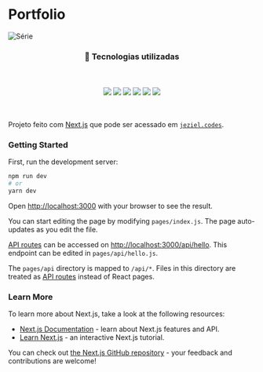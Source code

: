 # Portfolio

![Série](https://img.shields.io/badge/Jeziel%20Almeida-Portfolio-blue)

<h3 align="center">
🚀 Tecnologias utilizadas
<p>&nbsp;</p>
<img src="https://img.shields.io/badge/nodejs-%236DB33F.svg?style=for-the-badge&logo=node.js&logoColor=white"/>
<img src="https://img.shields.io/badge/javascript-%23323330.svg?style=for-the-badge&logo=javascript&logoColor=%23F7DF1E">
<img src="https://img.shields.io/badge/next.js-black.svg?style=for-the-badge&logo=next.js&logoColor=white">
<img src="https://img.shields.io/badge/tailwindcss-blue.svg?style=for-the-badge&logo=tailwindcss&logoColor=white">
<img src="https://img.shields.io/badge/vercel-white.svg?style=for-the-badge&logo=vercel&logoColor=black"/>
<img src="https://img.shields.io/badge/git-%23F05033.svg?style=for-the-badge&logo=git&logoColor=white"/>
</h3>

<p>&nbsp;</p>

Projeto feito com [Next.js](https://nextjs.org/) que pode ser acessado em [`jeziel.codes`](https://jeziel.codes).

### Getting Started

First, run the development server:

```bash
npm run dev
# or
yarn dev
```

Open [http://localhost:3000](http://localhost:3000) with your browser to see the result.

You can start editing the page by modifying `pages/index.js`. The page auto-updates as you edit the file.

[API routes](https://nextjs.org/docs/api-routes/introduction) can be accessed on [http://localhost:3000/api/hello](http://localhost:3000/api/hello). This endpoint can be edited in `pages/api/hello.js`.

The `pages/api` directory is mapped to `/api/*`. Files in this directory are treated as [API routes](https://nextjs.org/docs/api-routes/introduction) instead of React pages.

### Learn More

To learn more about Next.js, take a look at the following resources:

- [Next.js Documentation](https://nextjs.org/docs) - learn about Next.js features and API.
- [Learn Next.js](https://nextjs.org/learn) - an interactive Next.js tutorial.

You can check out [the Next.js GitHub repository](https://github.com/vercel/next.js/) - your feedback and contributions are welcome!
